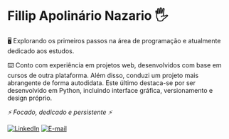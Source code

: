 # Fillip Apolinário Nazario 🖐️

🖥️ Explorando os primeiros passos na área de programação e atualmente dedicado aos estudos.

⌨️ Conto com experiência em projetos web, desenvolvidos com base em cursos de outra plataforma. Além disso, conduzi um projeto mais abrangente de forma autodidata. Este último destaca-se por ser desenvolvido em Python, incluindo interface gráfica, versionamento e design próprio.

*⚡ Focado, dedicado e persistente ⚡*

[![LinkedIn](https://img.shields.io/static/v1?label=LinkedIn&message=%20&logo=LinkedIn)](https://www.linkedin.com/in/anfillip)
[![E-mail](https://img.shields.io/static/v1?label=fillip.apol@gmail.com&message=%20&logo=gmail)](mailto:fillip.apol@gmail.com)
